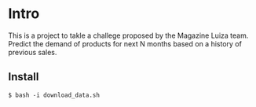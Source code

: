 # Intro
This is a project to takle a challege proposed by the Magazine Luiza team. 
Predict the demand of products for next N months based on a history of previous sales. 

## Install

```
$ bash -i download_data.sh 
```